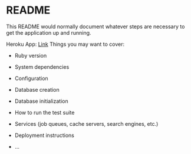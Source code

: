# README

This README would normally document whatever steps are necessary to get the
application up and running.

Heroku App: [Link](https://pure-peak-72183-47b01ccff81b.herokuapp.com/)
Things you may want to cover:

* Ruby version

* System dependencies

* Configuration

* Database creation

* Database initialization

* How to run the test suite

* Services (job queues, cache servers, search engines, etc.)

* Deployment instructions

* ...
